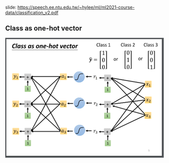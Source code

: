 slide: https://speech.ee.ntu.edu.tw/~hylee/ml/ml2021-course-data/classification_v2.pdf  

## Class as one-hot vector  

  ![Image of Yaktocat](https://github.com/ting-chih/NTU-ML2021spring/blob/main/image/classification.png)


